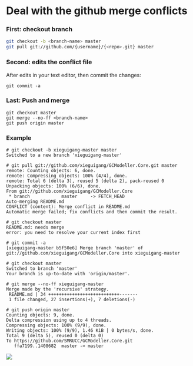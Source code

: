 # Deal with the github merge conflicts

### First: checkout branch

>
```bash
git checkout -b <branch-name> master
git pull git://github.com/{username}/{<repo>.git} master
```

### Second: edits the conflict file

After edits in your text editor, then commit the changes:
>
```batch
git commit -a
```

### Last: Push and merge

>
```batch
git checkout master
git merge --no-ff <branch-name>
git push origin master
```

### Example
>
```
# git checkout -b xieguigang-master master
Switched to a new branch 'xieguigang-master'
```
```
# git pull git://github.com/xieguigang/GCModeller.Core.git master
remote: Counting objects: 6, done.
remote: Compressing objects: 100% (4/4), done.
remote: Total 6 (delta 3), reused 5 (delta 2), pack-reused 0
Unpacking objects: 100% (6/6), done.
From git://github.com/xieguigang/GCModeller.Core
 * branch            master     -> FETCH_HEAD
Auto-merging README.md
CONFLICT (content): Merge conflict in README.md
Automatic merge failed; fix conflicts and then commit the result.
```
```
# git checkout master
README.md: needs merge
error: you need to resolve your current index first
```
```
# git commit -a
[xieguigang-master b5f50e6] Merge branch 'master' of git://github.com/xieguigang/GCModeller.Core into xieguigang-master
```
```
# git checkout master
Switched to branch 'master'
Your branch is up-to-date with 'origin/master'.
```
```
# git merge --no-ff xieguigang-master
Merge made by the 'recursive' strategy.
 README.md | 34 +++++++++++++++++++++++++++-------
 1 file changed, 27 insertions(+), 7 deletions(-)
```
```
# git push origin master
Counting objects: 9, done.
Delta compression using up to 4 threads.
Compressing objects: 100% (9/9), done.
Writing objects: 100% (9/9), 1.46 KiB | 0 bytes/s, done.
Total 9 (delta 5), reused 0 (delta 0)
To https://github.com/SMRUCC/GCModeller.Core.git
   ffa7199..1408682  master -> master
```
![](https://raw.githubusercontent.com/xieguigang/VisualBasic_AppFramework/master/guides/MergeGthubConflicts-example.png)
